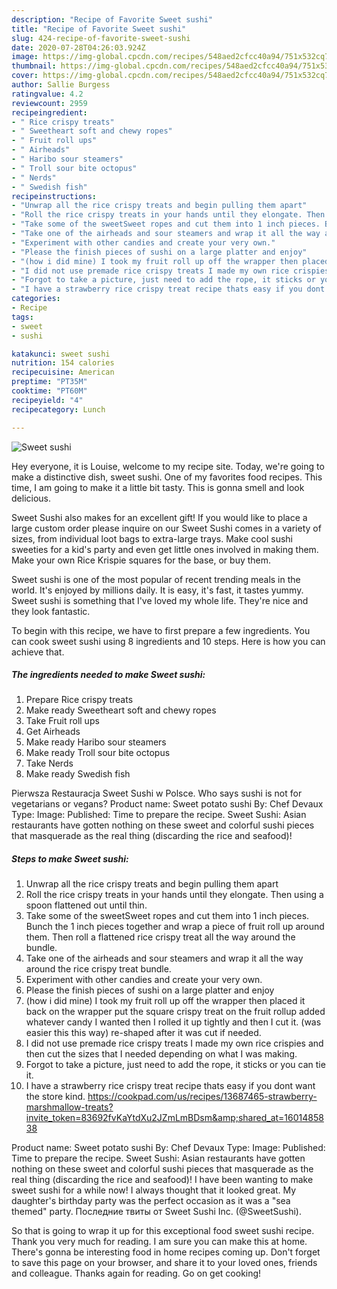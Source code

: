 ```yaml
---
description: "Recipe of Favorite Sweet sushi"
title: "Recipe of Favorite Sweet sushi"
slug: 424-recipe-of-favorite-sweet-sushi
date: 2020-07-28T04:26:03.924Z
image: https://img-global.cpcdn.com/recipes/548aed2cfcc40a94/751x532cq70/sweet-sushi-recipe-main-photo.jpg
thumbnail: https://img-global.cpcdn.com/recipes/548aed2cfcc40a94/751x532cq70/sweet-sushi-recipe-main-photo.jpg
cover: https://img-global.cpcdn.com/recipes/548aed2cfcc40a94/751x532cq70/sweet-sushi-recipe-main-photo.jpg
author: Sallie Burgess
ratingvalue: 4.2
reviewcount: 2959
recipeingredient:
- " Rice crispy treats"
- " Sweetheart soft and chewy ropes"
- " Fruit roll ups"
- " Airheads"
- " Haribo sour steamers"
- " Troll sour bite octopus"
- " Nerds"
- " Swedish fish"
recipeinstructions:
- "Unwrap all the rice crispy treats and begin pulling them apart"
- "Roll the rice crispy treats in your hands until they elongate. Then using a spoon flattened out until thin."
- "Take some of the sweetSweet ropes and cut them into 1 inch pieces. Bunch the 1 inch pieces together and wrap a piece of fruit roll up around them. Then roll a flattened rice crispy treat all the way around the bundle."
- "Take one of the airheads and sour steamers and wrap it all the way around the rice crispy treat bundle."
- "Experiment with other candies and create your very own."
- "Please the finish pieces of sushi on a large platter and enjoy"
- "(how i did mine) I took my fruit roll up off the wrapper then placed it back on the wrapper put the square crispy treat on the fruit rollup added whatever candy I wanted then I rolled it up tightly and then I cut it. (was easier this this way) re-shaped after it was cut if needed."
- "I did not use premade rice crispy treats I made my own rice crispies and then cut the sizes that I needed depending on what I was making."
- "Forgot to take a picture, just need to add the rope, it sticks or you can tie it."
- "I have a strawberry rice crispy treat recipe thats easy if you dont want the store kind. https://cookpad.com/us/recipes/13687465-strawberry-marshmallow-treats?invite_token=83692fvKaYtdXu2JZmLmBDsm&amp;shared_at=1601485838"
categories:
- Recipe
tags:
- sweet
- sushi

katakunci: sweet sushi 
nutrition: 154 calories
recipecuisine: American
preptime: "PT35M"
cooktime: "PT60M"
recipeyield: "4"
recipecategory: Lunch

---
```



![Sweet sushi](https://img-global.cpcdn.com/recipes/548aed2cfcc40a94/751x532cq70/sweet-sushi-recipe-main-photo.jpg)

Hey everyone, it is Louise, welcome to my recipe site. Today, we're going to make a distinctive dish, sweet sushi. One of my favorites food recipes. This time, I am going to make it a little bit tasty. This is gonna smell and look delicious.

Sweet Sushi also makes for an excellent gift! If you would like to place a large custom order please inquire on our Sweet Sushi comes in a variety of sizes, from individual loot bags to extra-large trays. Make cool sushi sweeties for a kid&#39;s party and even get little ones involved in making them. Make your own Rice Krispie squares for the base, or buy them.

Sweet sushi is one of the most popular of recent trending meals in the world. It's enjoyed by millions daily. It is easy, it's fast, it tastes yummy. Sweet sushi is something that I've loved my whole life. They're nice and they look fantastic.


To begin with this recipe, we have to first prepare a few ingredients. You can cook sweet sushi using 8 ingredients and 10 steps. Here is how you can achieve that.

<!--inarticleads1-->

##### The ingredients needed to make Sweet sushi:

1. Prepare  Rice crispy treats
1. Make ready  Sweetheart soft and chewy ropes
1. Take  Fruit roll ups
1. Get  Airheads
1. Make ready  Haribo sour steamers
1. Make ready  Troll sour bite octopus
1. Take  Nerds
1. Make ready  Swedish fish


Pierwsza Restauracja Sweet Sushi w Polsce. Who says sushi is not for vegetarians or vegans? Product name: Sweet potato sushi By: Chef Devaux Type: Image: Published: Time to prepare the recipe. Sweet Sushi: Asian restaurants have gotten nothing on these sweet and colorful sushi pieces that masquerade as the real thing (discarding the rice and seafood)! 

<!--inarticleads2-->

##### Steps to make Sweet sushi:

1. Unwrap all the rice crispy treats and begin pulling them apart
1. Roll the rice crispy treats in your hands until they elongate. Then using a spoon flattened out until thin.
1. Take some of the sweetSweet ropes and cut them into 1 inch pieces. Bunch the 1 inch pieces together and wrap a piece of fruit roll up around them. Then roll a flattened rice crispy treat all the way around the bundle.
1. Take one of the airheads and sour steamers and wrap it all the way around the rice crispy treat bundle.
1. Experiment with other candies and create your very own.
1. Please the finish pieces of sushi on a large platter and enjoy
1. (how i did mine) I took my fruit roll up off the wrapper then placed it back on the wrapper put the square crispy treat on the fruit rollup added whatever candy I wanted then I rolled it up tightly and then I cut it. (was easier this this way) re-shaped after it was cut if needed.
1. I did not use premade rice crispy treats I made my own rice crispies and then cut the sizes that I needed depending on what I was making.
1. Forgot to take a picture, just need to add the rope, it sticks or you can tie it.
1. I have a strawberry rice crispy treat recipe thats easy if you dont want the store kind. https://cookpad.com/us/recipes/13687465-strawberry-marshmallow-treats?invite_token=83692fvKaYtdXu2JZmLmBDsm&amp;shared_at=1601485838


Product name: Sweet potato sushi By: Chef Devaux Type: Image: Published: Time to prepare the recipe. Sweet Sushi: Asian restaurants have gotten nothing on these sweet and colorful sushi pieces that masquerade as the real thing (discarding the rice and seafood)! I have been wanting to make sweet sushi for a while now! I always thought that it looked great. My daughter&#39;s birthday party was the perfect occasion as it was a &#34;sea themed&#34; party. Последние твиты от Sweet Sushi Inc. (@SweetSushi). 

So that is going to wrap it up for this exceptional food sweet sushi recipe. Thank you very much for reading. I am sure you can make this at home. There's gonna be interesting food in home recipes coming up. Don't forget to save this page on your browser, and share it to your loved ones, friends and colleague. Thanks again for reading. Go on get cooking!
